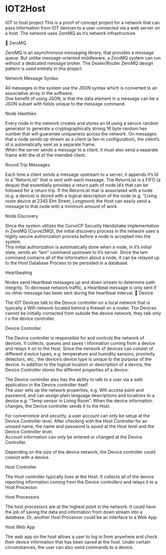 # IOT2Host
IOT to host project
This is a proof of concept project for a network that can pass information from IOT devices to a user connected via a 
web server on a host.  The network uses ZeroMQ as it’s network infrastructure.


ZeroMQ

ZeroMQ is an asynchronous messaging library, that provides a message queue. But unlike message-oriented middleware, 
a ZeroMQ system can run without a dedicated message broker.   The Dealer/Router ZeroMQ design pattern is used entirely in this project.  

Network Message Syntax

All messages in the system use the JSON syntax which is converted to an associative array in the software.  
One benefit of using JSON, is that the data element in a message can be a JSON subset with fields unique to the 
message command.  

Node Identities

Every node in the network creates and stores an Id using a secure random generator to generate a cryptographically 
strong 16 byte random hex number that will guarantee uniqueness across the network.  On messages that a node sends
up stream as a client (a fan-in configuration), the client’s id is automatically sent as a separate frame.  
When the server sends a message to a client, it must also send a separate frame with the id of the intended client.

Round Trip Messages

Each time a client sends a message upstream to a server, it appends it’s Id to a “ReturnList” that is sent with 
each message.  The ReturnList is a FIFO (a deque) that essentially provides a return path of node Id’s that can be 
followed for a return trip.  If the ReturnList that is associated with a node (e.g. a device) is stored with a
logical description of the node (e.g. “Living room device at 2345 Elm Street, Longmont) the Host can easily send a 
message to that node with a minimum amount of work.

Node Discovery 

Since the system utilizes the CurveCP Security Handshake implementation in ZeroMQ (CurveZMQ), the initial discovery 
process in the network uses a highly secure authorization process before a node is accepted into the system.  
This initial authorization is automatically done when a node, in it’s initial state, sends an “Iam” command upstream 
to it’s server.  Since the Iam command contains all of the information about a node, it can be relayed up to the 
Host Database Process to be persisted in a database.

Heartbeating

Nodes send Heartbeat messages up and down stream to determine path integrity.  To decrease network traffic, 
a Heartbeat message is only sent if no other message has been sent during the heartbeat interval.

Device

The IOT Devices talk to the Device controller on a local network that is typically a Wifi network located behind a 
firewall on a router.  The Devices cannot be initially contacted from outside the device network, they talk only t
o the device controller. 

Device Controller

The Device controller is responsible for and controls the network of devices.  It collects,  queues and saves i
nformation coming from a device and relays it on to the Host.  Since the network of devices can consist of different d
evice types, e.g. temperature and humidity sensors, proximity detectors, etc., the device’s device type is unique 
to the purpose of the device.  In addition to the logical location or description of a device, the Device Controller 
stores the different properties of a device.

The Device controller also has the ability to talk to a user via a web application in the Device controller itself  
The user sets up the network properties, e.g. Wifi access point and password, and can assign plain language descriptions 
and locations to a device e.g. “Temp sensor in Living Room”.  When the device information changes, the Device controller 
sends it to the Host.

For convenience and security, a user account can only be setup at the Device Controller level.  After checking with the 
Host Controller for an unused name, the name and password is saved at the Host level and the Device Controller level.  
Account information can only be entered or changed at the Device Controller.

Depending on the size of the device network, the Device controller could coexist with a device.

Host Controller

The Host controller typically lives at the Host.  It collects all of the device reporting information coming from the 
Device controllers and relays it to a Host Processor.  

Host Processors

The host processors are at the highest point in the network.  It could have the job of saving the data and information 
from down stream into a database.  Or, another Host Processor could be an interface to a Web App.

Host Web App

The web app on the host allows a user to log in from anywhere and check their device information that has been saved 
at the host.  Under certain circumstances, the user can also send commands to a device.  


